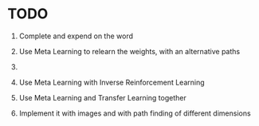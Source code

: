 # TODO

1. Complete and expend on the word

2. Use Meta Learning to relearn the weights, with an alternative paths
3. 
4. Use Meta Learning with Inverse Reinforcement Learning

5. Use Meta Learning and Transfer Learning together

6. Implement it with images and with path finding of different dimensions
